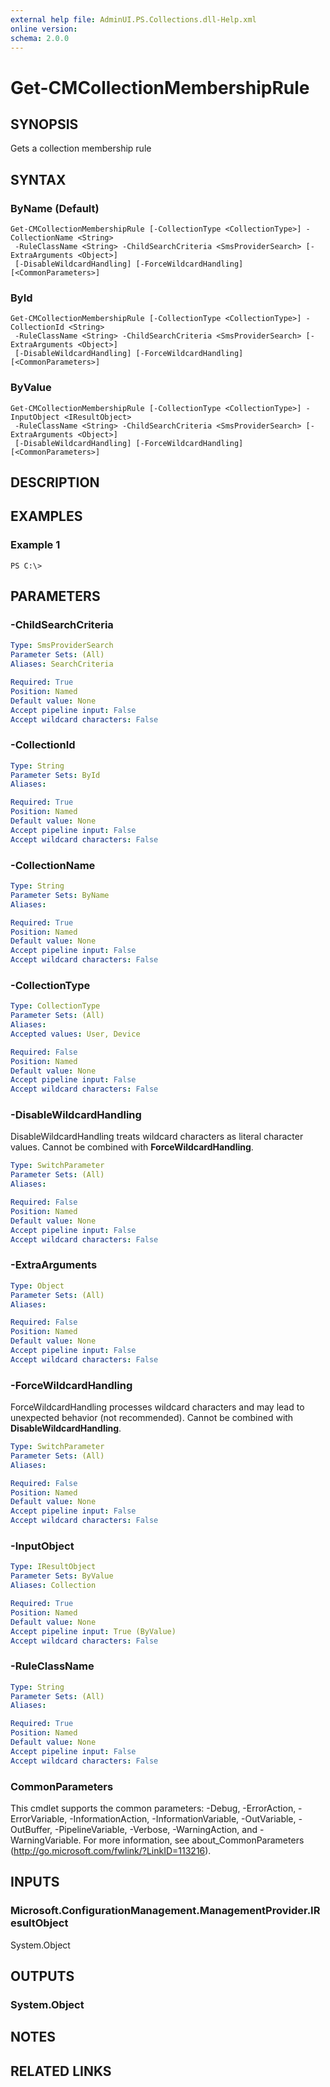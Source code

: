 ```yaml
---
external help file: AdminUI.PS.Collections.dll-Help.xml
online version: 
schema: 2.0.0
---
```


# Get-CMCollectionMembershipRule

## SYNOPSIS
Gets a collection membership rule

## SYNTAX

### ByName (Default)
```
Get-CMCollectionMembershipRule [-CollectionType <CollectionType>] -CollectionName <String>
 -RuleClassName <String> -ChildSearchCriteria <SmsProviderSearch> [-ExtraArguments <Object>]
 [-DisableWildcardHandling] [-ForceWildcardHandling] [<CommonParameters>]
```

### ById
```
Get-CMCollectionMembershipRule [-CollectionType <CollectionType>] -CollectionId <String>
 -RuleClassName <String> -ChildSearchCriteria <SmsProviderSearch> [-ExtraArguments <Object>]
 [-DisableWildcardHandling] [-ForceWildcardHandling] [<CommonParameters>]
```

### ByValue
```
Get-CMCollectionMembershipRule [-CollectionType <CollectionType>] -InputObject <IResultObject>
 -RuleClassName <String> -ChildSearchCriteria <SmsProviderSearch> [-ExtraArguments <Object>]
 [-DisableWildcardHandling] [-ForceWildcardHandling] [<CommonParameters>]
```

## DESCRIPTION
 

## EXAMPLES

### Example 1
```
PS C:\>  
```

 

## PARAMETERS

### -ChildSearchCriteria
 

```yaml
Type: SmsProviderSearch
Parameter Sets: (All)
Aliases: SearchCriteria

Required: True
Position: Named
Default value: None
Accept pipeline input: False
Accept wildcard characters: False
```

### -CollectionId
 

```yaml
Type: String
Parameter Sets: ById
Aliases: 

Required: True
Position: Named
Default value: None
Accept pipeline input: False
Accept wildcard characters: False
```

### -CollectionName
 

```yaml
Type: String
Parameter Sets: ByName
Aliases: 

Required: True
Position: Named
Default value: None
Accept pipeline input: False
Accept wildcard characters: False
```

### -CollectionType
 

```yaml
Type: CollectionType
Parameter Sets: (All)
Aliases: 
Accepted values: User, Device

Required: False
Position: Named
Default value: None
Accept pipeline input: False
Accept wildcard characters: False
```

### -DisableWildcardHandling
DisableWildcardHandling treats wildcard characters as literal character values. Cannot be combined with **ForceWildcardHandling**.

```yaml
Type: SwitchParameter
Parameter Sets: (All)
Aliases: 

Required: False
Position: Named
Default value: None
Accept pipeline input: False
Accept wildcard characters: False
```

### -ExtraArguments
 

```yaml
Type: Object
Parameter Sets: (All)
Aliases: 

Required: False
Position: Named
Default value: None
Accept pipeline input: False
Accept wildcard characters: False
```

### -ForceWildcardHandling
ForceWildcardHandling processes wildcard characters and may lead to unexpected behavior (not recommended). Cannot be combined with **DisableWildcardHandling**.

```yaml
Type: SwitchParameter
Parameter Sets: (All)
Aliases: 

Required: False
Position: Named
Default value: None
Accept pipeline input: False
Accept wildcard characters: False
```

### -InputObject
 

```yaml
Type: IResultObject
Parameter Sets: ByValue
Aliases: Collection

Required: True
Position: Named
Default value: None
Accept pipeline input: True (ByValue)
Accept wildcard characters: False
```

### -RuleClassName
 

```yaml
Type: String
Parameter Sets: (All)
Aliases: 

Required: True
Position: Named
Default value: None
Accept pipeline input: False
Accept wildcard characters: False
```

### CommonParameters
This cmdlet supports the common parameters: -Debug, -ErrorAction, -ErrorVariable, -InformationAction, -InformationVariable, -OutVariable, -OutBuffer, -PipelineVariable, -Verbose, -WarningAction, and -WarningVariable. For more information, see about_CommonParameters (http://go.microsoft.com/fwlink/?LinkID=113216).

## INPUTS

### Microsoft.ConfigurationManagement.ManagementProvider.IResultObject
System.Object

## OUTPUTS

### System.Object

## NOTES

## RELATED LINKS


